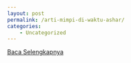 ```yaml
---
layout: post
permalink: /arti-mimpi-di-waktu-ashar/
categories:
    - Uncategorized
---
```


[Baca Selengkapnya](/02)